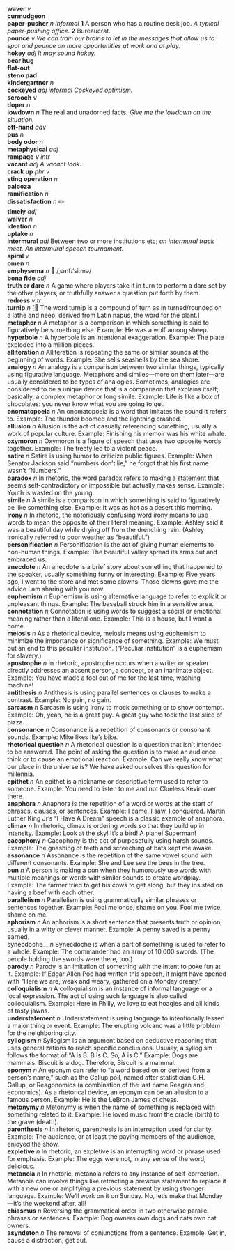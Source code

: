 __waver__ _v_  
__curmudgeon__  
__paper-pusher__ _n_ _informal_ __1__ A person who has a routine desk job. _A typical paper-pushing office._ __2__ Bureaucrat.  
__pounce__ _v_ _We can train our brains to let in the messages that allow us to spot and pounce on more opportunities at work and at play._  
__hokey__ _adj_ _It may sound hokey._  
__bear hug__  
__flat-out__  
__steno pad__  
__kindergartner__ _n_  
__cockeyed__ _adj_ _informal_ _Cockeyed optimism._  
__scrooch__ _v_  
__doper__ _n_  
__lowdown__ _n_ The real and unadorned facts: _Give me the lowdown on the situation._  
__off-hand__ _adv_  
__pus__ _n_  
__body odor__ _n_  
__metaphysical__ _adj_  
__rampage__ _v intr_  
__vacant__ _adj_ _A vacant look._  
__crack up__ _phr v_  
__sting operation__ _n_  
__palooza__  
__ramification__ _n_  
__dissatisfaction__ _n_ :pencil2:  
__timely__ _adj_  
__waiver__ _n_  
__ideation__ _n_  
__uptake__ _n_  
__intermural__ _adj_ Between two or more institutions etc; _an intermural track meet._ _An intermural speech tournament._  
__spiral__ _v_  
__omen__ _n_  
__emphysema__ _n_ :mega: /ˌɛmfɪˈsiːmə/  
__bona fide__ _adj_  
__truth or dare__ _n_ A game where players take it in turn to perform a dare set by the other players, or truthfully answer a question put forth by them.  
__redress__ _v tr_  
__turnip__ _n_ [:scroll: The word turnip is a compound of turn as in turned/rounded on a lathe and neep, derived from Latin napus, the word for the plant.]  
__metaphor__ _n_ A metaphor is a comparison in which something is said to figuratively be something else. Example: He was a wolf among sheep.  
__hyperbole__ _n_ A hyperbole is an intentional exaggeration. Example: The plate exploded into a million pieces.  
__alliteration__ _n_ Alliteration is repeating the same or similar sounds at the beginning of words. Example: She sells seashells by the sea shore.  
__analogy__ _n_ An analogy is a comparison between two similar things, typically using figurative language. Metaphors and similes—more on them later—are usually considered to be types of analogies. Sometimes, analogies are considered to be a unique device that is a comparison that explains itself; basically, a complex metaphor or long simile. Example: Life is like a box of chocolates: you never know what you are going to get.  
__onomatopoeia__ _n_ An onomatopoeia is a word that imitates the sound it refers to. Example: The thunder boomed and the lightning crashed.  
__allusion__ _n_ Allusion is the act of casually referencing something, usually a work of popular culture. Example: Finishing his memoir was his white whale.  
__oxymoron__ _n_ Oxymoron is a figure of speech that uses two opposite words together. Example: The treaty led to a violent peace.  
__satire__ _n_ Satire is using humor to criticize public figures. Example: When Senator Jackson said “numbers don’t lie,” he forgot that his first name wasn’t “Numbers.”  
__paradox__ _n_ In rhetoric, the word paradox refers to making a statement that seems self-contradictory or impossible but actually makes sense. Example: Youth is wasted on the young.  
__simile__ _n_ A simile is a comparison in which something is said to figuratively be like something else. Example: It was as hot as a desert this morning.  
__irony__ _n_ In rhetoric, the notoriously confusing word irony means to use words to mean the opposite of their literal meaning. Example: Ashley said it was a beautiful day while drying off from the drenching rain. (Ashley ironically referred to poor weather as “beautiful.”)  
__personification__ _n_ Personification is the act of giving human elements to non-human things. Example: The beautiful valley spread its arms out and embraced us.  
__anecdote__ _n_ An anecdote is a brief story about something that happened to the speaker, usually something funny or interesting. Example: Five years ago, I went to the store and met some clowns. Those clowns gave me the advice I am sharing with you now.  
__euphemism__ _n_ Euphemism is using alternative language to refer to explicit or unpleasant things. Example: The baseball struck him in a sensitive area.  
__connotation__ _n_ Connotation is using words to suggest a social or emotional meaning rather than a literal one. Example: This is a house, but I want a home.  
__meiosis__ _n_ As a rhetorical device, meiosis means using euphemism to minimize the importance or significance of something. Example: We must put an end to this peculiar institution. (“Peculiar institution” is a euphemism for slavery.)  
__apostrophe__ _n_ In rhetoric, apostrophe occurs when a writer or speaker directly addresses an absent person, a concept, or an inanimate object. Example: You have made a fool out of me for the last time, washing machine!  
__antithesis__ _n_ Antithesis is using parallel sentences or clauses to make a contrast. Example: No pain, no gain.  
__sarcasm__ _n_ Sarcasm is using irony to mock something or to show contempt. Example: Oh, yeah, he is a great guy. A great guy who took the last slice of pizza.  
__consonance__ _n_ Consonance is a repetition of consonants or consonant sounds. Example: Mike likes Ike’s bike.  
__rhetorical question__ _n_ A rhetorical question is a question that isn’t intended to be answered. The point of asking the question is to make an audience think or to cause an emotional reaction. Example: Can we really know what our place in the universe is? We have asked ourselves this question for millennia.  
__epithet__ _n_ An epithet is a nickname or descriptive term used to refer to someone. Example: You need to listen to me and not Clueless Kevin over there.  
__anaphora__ _n_ Anaphora is the repetition of a word or words at the start of phrases, clauses, or sentences. Example: I came, I saw, I conquered. Martin Luther King Jr’s “I Have A Dream” speech is a classic example of anaphora.  
__climax__ _n_ In rhetoric, climax is ordering words so that they build up in intensity. Example: Look at the sky! It’s a bird! A plane! Superman!  
__cacophony__ _n_ Cacophony is the act of purposefully using harsh sounds. Example: The gnashing of teeth and screeching of bats kept me awake.  
__assonance__ _n_ Assonance is the repetition of the same vowel sound with different consonants. Example: She and Lee see the bees in the tree.  
__pun__ _n_ A person is making a pun when they humorously use words with multiple meanings or words with similar sounds to create wordplay. Example: The farmer tried to get his cows to get along, but they insisted on having a beef with each other.  
__parallelism__ _n_ Parallelism is using grammatically similar phrases or sentences together. Example: Fool me once, shame on you. Fool me twice, shame on me.  
__aphorism__ _n_ An aphorism is a short sentence that presents truth or opinion, usually in a witty or clever manner. Example: A penny saved is a penny earned.  
synecdoche__ _n_ Synecdoche is when a part of something is used to refer to a whole. Example: The commander had an army of 10,000 swords. (The people holding the swords were there, too.)  
__parody__ _n_ Parody is an imitation of something with the intent to poke fun at it. Example: If Edgar Allen Poe had written this speech, it might have opened with “Here we are, weak and weary, gathered on a Monday dreary.”  
__colloquialism__ _n_ A colloquialism is an instance of informal language or a local expression. The act of using such language is also called colloquialism. Example: Here in Philly, we love to eat hoagies and all kinds of tasty jawns.  
__understatement__ _n_ Understatement is using language to intentionally lessen a major thing or event. Example: The erupting volcano was a little problem for the neighboring city.  
__syllogism__ _n_ Syllogism is an argument based on deductive reasoning that uses generalizations to reach specific conclusions. Usually, a syllogism follows the format of “A is B. B is C. So, A is C.” Example: Dogs are mammals. Biscuit is a dog. Therefore, Biscuit is a mammal.  
__eponym__ _n_ An eponym can refer to “a word based on or derived from a person’s name,” such as the Gallup poll, named after statistician G.H. Gallup, or Reagonomics (a combination of the last name Reagan and economics). As a rhetorical device, an eponym can be an allusion to a famous person. Example: He is the LeBron James of chess.  
__metonymy__ _n_ Metonymy is when the name of something is replaced with something related to it. Example: He loved music from the cradle (birth) to the grave (death).  
__parenthesis__ _n_ In rhetoric, parenthesis is an interruption used for clarity. Example: The audience, or at least the paying members of the audience, enjoyed the show.  
__expletive__ _n_ In rhetoric, an expletive is an interrupting word or phrase used for emphasis. Example: The eggs were not, in any sense of the word, delicious.  
__metanoia__ _n_ In rhetoric, metanoia refers to any instance of self-correction. Metanoia can involve things like retracting a previous statement to replace it with a new one or amplifying a previous statement by using stronger language. Example: We’ll work on it on Sunday. No, let’s make that Monday—it’s the weekend after, all!  
__chiasmus__ _n_ Reversing the grammatical order in two otherwise parallel phrases or sentences. Example: Dog owners own dogs and cats own cat owners.  
__asyndeton__ _n_ The removal of conjunctions from a sentence. Example: Get in, cause a distraction, get out.  
